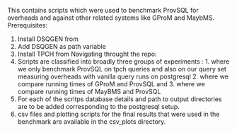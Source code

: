 This contains scripts which were used to benchmark ProvSQL for overheads and against other related systems like GProM and MaybMS.
Prerequisites:
1. Install DSQGEN from 
3. Add DSQGEN as path variable
4. Install TPCH from 
Navigating throught the repo:
1. Scripts are classified into broadly three groups of experiments : 1. where we only benchmark ProvSQL on tpch queries and also on our query set measuring overheads with vanilla query runs on postgresql 2. where we compare running times of GProM and ProvSQL and 3. where we compare running times of MayBMS and ProvSQL
2. For each of the scritps database details and path to output directories are to be added corresponding to the postgresql setup.
3. csv files and plotting scripts for the final results that were used in the benchmark are available in the csv_plots directory.



